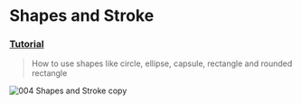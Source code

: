 # Shapes and Stroke
### [Tutorial](https://designcode.io/swiftui-handbook-shapes-and-stroke)
> How to use shapes like circle, ellipse, capsule, rectangle and rounded rectangle

![004  Shapes and Stroke copy](https://github.com/mrgsdev/DesignCode/assets/157994617/a3c806e0-ec11-4fb2-98c4-ad1a4e47a514)
